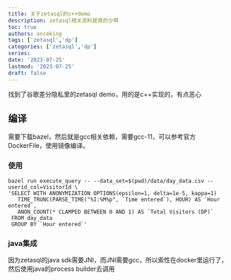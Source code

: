```yaml
---
title: 关于zetasql的c++demo
description: zetasql相关资料是真的少啊
toc: true
authors: onceking
tags: ['zetasql','dp']
categories: ['zetasql','dp']
series:
date: '2023-07-25'
lastmod: '2023-07-25'
draft: false
---
```


找到了谷歌差分隐私里的zetasql demo，用的是c++实现的，有点恶心

<!--more-->

## 编译

需要下载bazel，然后就是gcc相关依赖，需要gcc-11，可以参考官方DockerFile，使用镜像编译。

### 使用

```shell
bazel run execute_query -- --data_set=$(pwd)/data/day_data.csv --userid_col=VisitorId \
'SELECT WITH ANONYMIZATION OPTIONS(epsilon=1, delta=1e-5, kappa=1)
   TIME_TRUNC(PARSE_TIME("%I:%M%p", `Time entered`), HOUR) AS `Hour entered`,
   ANON_COUNT(* CLAMPED BETWEEN 0 AND 1) AS `Total Visitors (DP)`
 FROM day_data
 GROUP BY `Hour entered`'
```

### java集成

因为zetasql的java sdk需要JNI，而JNI需要gcc，所以索性在docker里运行了，然后使用java的process builder去调用